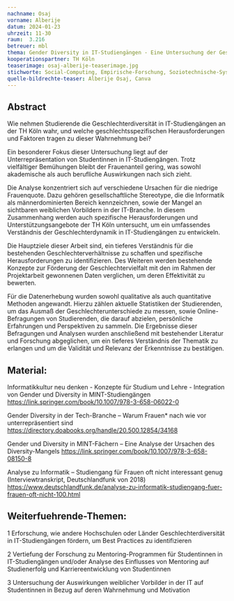 ```yaml
---
nachname: Osaj
vorname: Alberije
datum: 2024-01-23
uhrzeit: 11-30
raum:  3.216
betreuer: mbl
thema: Gender Diversity in IT-Studiengängen - Eine Untersuchung der Geschlechterunterschiede in IT-Studiengängen der TH Köln 
kooperationspartner: TH Köln
teaserimage: osaj-alberije-teaserimage.jpg
stichworte: Social-Computing, Empirische-Forschung, Soziotechnische-Systeme, HCI, WomenInTech
quelle-bildrechte-teaser: Alberije Osaj, Canva 
---
```


## Abstract

Wie nehmen Studierende die Geschlechterdiversität in IT-Studiengängen an der TH Köln wahr, und welche geschlechtsspezifischen Herausforderungen und Faktoren tragen zu dieser Wahrnehmung bei?

Ein besonderer Fokus dieser Untersuchung liegt auf der Unterrepräsentation von Studentinnen in IT-Studiengängen. Trotz vielfältiger Bemühungen bleibt der Frauenanteil gering, was sowohl akademische als auch berufliche Auswirkungen nach sich zieht.

Die Analyse konzentriert sich auf verschiedene Ursachen für die niedrige Frauenquote. Dazu gehören gesellschaftliche Stereotype, die die Informatik als männerdominierten Bereich kennzeichnen, sowie der Mangel an sichtbaren weiblichen Vorbildern in der IT-Branche. In diesem Zusammenhang werden auch spezifische Herausforderungen und Unterstützungsangebote der TH Köln untersucht, um ein umfassendes Verständnis der Geschlechterdynamik in IT-Studiengängen zu entwickeln.

Die Hauptziele dieser Arbeit sind, ein tieferes Verständnis für die bestehenden Geschlechterverhältnisse zu schaffen und spezifische Herausforderungen zu identifizieren. Des Weiteren werden bestehende Konzepte zur Förderung der Geschlechtervielfalt mit den im Rahmen der Projektarbeit gewonnenen Daten verglichen, um deren Effektivität zu bewerten.

Für die Datenerhebung wurden sowohl qualitative als auch quantitative Methoden angewandt. Hierzu zählen aktuelle Statistiken der Studierenden, um das Ausmaß der Geschlechterunterschiede zu messen, sowie Online-Befragungen von Studierenden, die darauf abzielen, persönliche Erfahrungen und Perspektiven zu sammeln. Die Ergebnisse dieser Befragungen und Analysen wurden anschließend mit bestehender Literatur und Forschung abgeglichen, um ein tieferes Verständnis der Thematik zu erlangen und um die Validität und Relevanz der Erkenntnisse zu bestätigen.

## Material:

Informatikkultur neu denken - Konzepte für Studium und Lehre - Integration von Gender und Diversity in MINT-Studiengängen https://link.springer.com/book/10.1007/978-3-658-06022-0

Gender Diversity in der Tech-Branche – Warum Frauen* nach wie vor unterrepräsentiert sind https://directory.doabooks.org/handle/20.500.12854/34168

Gender und Diversity in MINT-Fächern – Eine Analyse der Ursachen des Diversity-Mangels https://link.springer.com/book/10.1007/978-3-658-08150-8 

Analyse zu Informatik – Studiengang für Frauen oft nicht interessant genug (Interviewtranskript, Deutschlandfunk von 2018) https://www.deutschlandfunk.de/analyse-zu-informatik-studiengang-fuer-frauen-oft-nicht-100.html 

## Weiterfuehrende-Themen:

1 Erforschung, wie andere Hochschulen oder Länder Geschlechterdiversität in IT-Studiengängen fördern, um Best Practices zu identifizieren

2 Vertiefung der Forschung zu Mentoring-Programmen für Studentinnen in IT-Studiengängen und/oder Analyse des Einflusses von Mentoring auf Studienerfolg und Karriereentwicklung von Studentinnen

3 Untersuchung der Auswirkungen weiblicher Vorbilder in der IT auf Studentinnen in Bezug auf deren Wahrnehmung und Motivation
